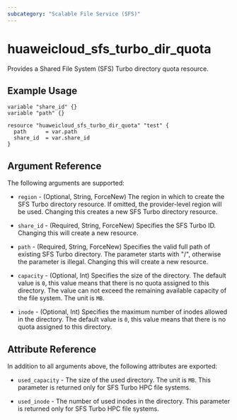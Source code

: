 ```yaml
---
subcategory: "Scalable File Service (SFS)"
---
```


# huaweicloud_sfs_turbo_dir_quota

Provides a Shared File System (SFS) Turbo directory quota resource.

## Example Usage

```hcl
variable "share_id" {}
variable "path" {}

resource "huaweicloud_sfs_turbo_dir_quota" "test" {
  path      = var.path
  share_id  = var.share_id
}
```

## Argument Reference

The following arguments are supported:

* `region` - (Optional, String, ForceNew) The region in which to create the SFS Turbo directory resource. If omitted, the
  provider-level region will be used. Changing this creates a new SFS Turbo directory resource.

* `share_id` - (Required, String, ForceNew) Specifies the SFS Turbo ID. Changing this will create a new resource.

* `path` - (Required, String, ForceNew) Specifies the valid full path of existing SFS Turbo directory. The parameter
  starts with "/", otherwise the parameter is illegal. Changing this will create a new resource.

* `capacity` - (Optional, Int) Specifies the size of the directory. The default value is `0`, this value means that
  there is no quota assigned to this directory. The value can not exceed the remaining available capacity of the
  file system. The unit is `MB`.

* `inode` - (Optional, Int) Specifies the maximum number of inodes allowed in the directory. The default value is `0`,
  this value means that there is no quota assigned to this directory.

## Attribute Reference

In addition to all arguments above, the following attributes are exported:

* `used_capacity` - The size of the used directory. The unit is `MB`. This parameter is returned only for SFS Turbo
  HPC file systems.

* `used_inode` - The number of used inodes in the directory. This parameter is returned only for SFS Turbo
  HPC file systems.
